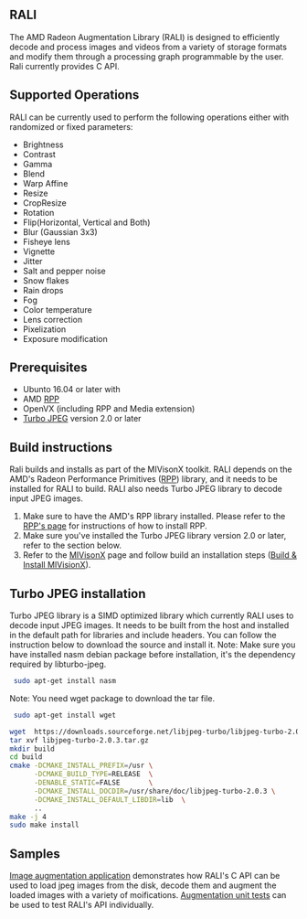 ## RALI
The AMD Radeon Augmentation Library (RALI) is designed to efficiently decode and process images and videos from a variety of storage formats and modify them through a processing graph programmable by the user. Rali currently provides C API.

## Supported Operations
RALI can be currently used to perform the following operations either with randomized or fixed parameters:

* Brightness
* Contrast
* Gamma
* Blend
* Warp Affine
* Resize
* CropResize
* Rotation
* Flip(Horizontal, Vertical and Both)
* Blur (Gaussian 3x3)
* Fisheye lens
* Vignette
* Jitter
* Salt and pepper noise
* Snow flakes
* Rain drops
* Fog
* Color temperature
* Lens correction
* Pixelization
* Exposure modification


## Prerequisites
*  Ubunto 16.04 or later with
*  AMD [RPP](https://github.com/GPUOpen-ProfessionalCompute-Libraries/rpp)
*  OpenVX (including RPP and Media extension)
*  [Turbo JPEG](https://libjpeg-turbo.org/) version 2.0 or later


## Build instructions
Rali builds and installs as part of the MIVisonX toolkit. RALI depends on the AMD's Radeon Performance Primitives ([RPP](https://github.com/GPUOpen-ProfessionalCompute-Libraries/rpp)) library, and it needs to be installed for RALI to build. RALI also needs Turbo JPEG library to decode input JPEG images.  
1. Make sure to have the AMD's RPP library installed. Please refer to the [RPP's page](https://github.com/GPUOpen-ProfessionalCompute-Libraries/rpp) for instructions of how to install RPP.
2. Make sure you've installed the Turbo JPEG library version 2.0 or later, refer to the section below.
3. Refer to the [MIVisonX](../README.md) page and follow build an installation steps ([Build & Install MIVisionX](../README.md#build--install-mivisionx)).

## Turbo JPEG installation
Turbo JPEG library is a SIMD optimized library which currently RALI uses to decode input JPEG images. It needs to be built from the host and installed in the default path for libraries and include headers. You can follow the instruction below to download the source and install it.
Note: Make sure you have installed nasm debian package before installation, it's the dependency required by libturbo-jpeg.
```sh
 sudo apt-get install nasm
```
Note: You need wget package to download the tar file.
```sh
 sudo apt-get install wget
```
```sh
wget  https://downloads.sourceforge.net/libjpeg-turbo/libjpeg-turbo-2.0.3.tar.gz
tar xvf libjpeg-turbo-2.0.3.tar.gz
mkdir build
cd build
cmake -DCMAKE_INSTALL_PREFIX=/usr \
      -DCMAKE_BUILD_TYPE=RELEASE  \
      -DENABLE_STATIC=FALSE       \
      -DCMAKE_INSTALL_DOCDIR=/usr/share/doc/libjpeg-turbo-2.0.3 \
      -DCMAKE_INSTALL_DEFAULT_LIBDIR=lib  \
      ..
make -j 4
sudo make install      
```

## Samples
[Image augmentation application](../apps/image_augmentation) demonstrates how RALI's C API can be used to load jpeg images from the disk, decode them and augment the loaded images with a variety of moifications.
[Augmentation unit tests](../apps/augmentation_unittest) can be used to test RALI's API individually.
